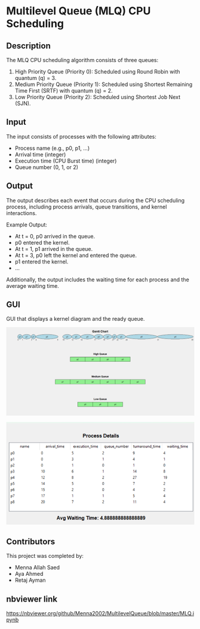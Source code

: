 # Multilevel Queue (MLQ) CPU Scheduling

## Description
The MLQ CPU scheduling algorithm consists of three queues:
1. High Priority Queue (Priority 0): Scheduled using Round Robin with quantum (q) = 3.
2. Medium Priority Queue (Priority 1): Scheduled using Shortest Remaining Time First (SRTF) with quantum (q) = 2.
3. Low Priority Queue (Priority 2): Scheduled using Shortest Job Next (SJN).

## Input
The input consists of processes with the following attributes:
- Process name (e.g., p0, p1, ...)
- Arrival time (integer)
- Execution time (CPU Burst time) (integer)
- Queue number (0, 1, or 2)

## Output
The output describes each event that occurs during the CPU scheduling process, including process arrivals, queue transitions, and kernel interactions.

Example Output:
- At t = 0, p0 arrived in the queue.
- p0 entered the kernel.
- At t = 1, p1 arrived in the queue.
- At t = 3, p0 left the kernel and entered the queue.
- p1 entered the kernel.
- ...

Additionally, the output includes the waiting time for each process and the average waiting time.

## GUI
GUI that displays a kernel diagram and the ready queue.

![kernel](GUI/kernel.png)

![details](GUI/details.png)

## Contributors
This project was completed by:
- Menna Allah Saed
- Aya Ahmed
- Retaj Ayman

## nbviewer link
https://nbviewer.org/github/Menna2002/MultilevelQueue/blob/master/MLQ.ipynb
